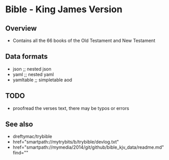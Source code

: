 # Bible - King James Version

## Overview

* Contains all the 66 books of the Old Testament and New Testament

## Data formats

* json        ;; nested json
* yaml        ;; nested yaml
* yamltable   ;; simpletable aod

## TODO

* proofread the verses text, there may be typos or errors

## See also

* dreftymac/trybible
* href="smartpath://mytrybits/b/trybible/devlog.txt"
* href="smartpath://mymedia/2014/git/github/bible_kjv_data/readme.md" find=""
